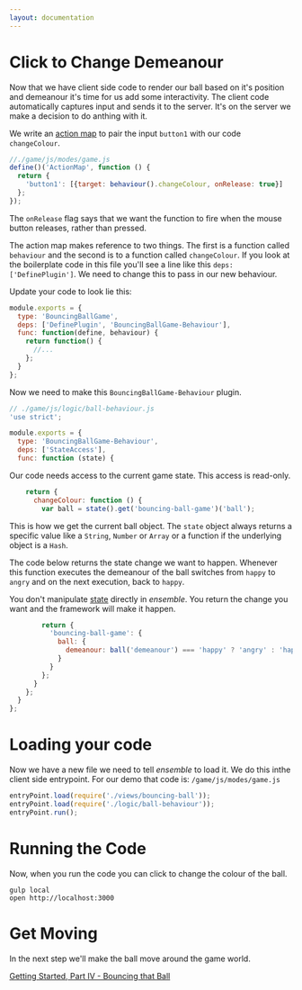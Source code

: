 ```yaml
---
layout: documentation
---
```


# Click to Change Demeanour

Now that we have client side code to render our ball based on it's position and demeanour it's time for us add some interactivity. The client code automatically captures input and sends it to the server. It's on the server we make a decision to do anthing with it.

We write an [action map](/website/docs/actions) to pair the input `button1` with our code `changeColour`.

~~~javascript
//./game/js/modes/game.js
define()('ActionMap', function () {
  return {
    'button1': [{target: behaviour().changeColour, onRelease: true}]
  };
});
~~~

The `onRelease` flag says that we want the function to fire when the mouse button releases, rather than pressed.

The action map makes reference to two things. The first is a function called `behaviour` and the second is to a function called `changeColour`. If you look at the boilerplate code in this file you'll see a line like this `deps: ['DefinePlugin']`. We need to change this to pass in our new behaviour.

Update your code to look lie this:

~~~javascript
module.exports = {
  type: 'BouncingBallGame',
  deps: ['DefinePlugin', 'BouncingBallGame-Behaviour'],
  func: function(define, behaviour) {
    return function() {
      //...
    };
  }
};
~~~

Now we need to make this `BouncingBallGame-Behaviour` plugin.

~~~javascript
// ./game/js/logic/ball-behaviour.js
'use strict';

module.exports = {
  type: 'BouncingBallGame-Behaviour',
  deps: ['StateAccess'],
  func: function (state) {
~~~

Our code needs access to the current game state. This access is read-only.

~~~javascript
    return {
      changeColour: function () {
        var ball = state().get('bouncing-ball-game')('ball');
~~~

This is how we get the current ball object. The `state` object always returns a specific value like a `String`, `Number` or `Array` or a function if the underlying object is a `Hash`.

The code below returns the state change we want to happen. Whenever this function executes the demeanour of the ball switches from `happy` to `angry` and on the next execution, back to `happy`.

You don't manipulate [state](/website/docs/state) directly in *ensemble*. You return the change you want and the framework will make it happen.

~~~javascript
        return {
          'bouncing-ball-game': {
            ball: {
              demeanour: ball('demeanour') === 'happy' ? 'angry' : 'happy'
            }
          }
        };
      }
    };
  }
};
~~~

# Loading your code

Now we have a new file we need to tell *ensemble* to load it. We do this inthe client side entrypoint. For our demo that code is: `/game/js/modes/game.js`

~~~javascript
entryPoint.load(require('./views/bouncing-ball'));
entryPoint.load(require('./logic/ball-behaviour'));
entryPoint.run();
~~~

# Running the Code
Now, when you run the code you can click to change the colour of the ball.

~~~shell
gulp local
open http://localhost:3000
~~~

# Get Moving
In the next step we'll make the ball move around the game world.

[Getting Started, Part IV - Bouncing that Ball](/website/docs/getting-started-iv-bouncing-that-ball)